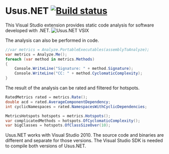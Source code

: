 Usus.NET [![Build status](https://ci.appveyor.com/api/projects/status?id=1afipffmrc1d1s27)](https://ci.appveyor.com/project/usus-usus-net)
========

This Visual Studio extension provides static code analysis for software developed with .NET.
![Usus.NET VSIX](https://github.com/usus/Usus.NET/wiki/andrenarefacafter.png)

The analysis can also be performed in code.
```csharp
//var metrics = Analyze.PortableExecutables(assemblyToAnalyze);
var metrics = Analyze.Me();
foreach (var method in metrics.Methods)
{
	Console.WriteLine("Signature: " + method.Signature);
	Console.WriteLine("CC: " + method.CyclomaticComplexity);
}
```

The result of the analysis can be rated and filtered for hotspots.
```csharp
RatedMetrics rated = metrics.Rate();
double acd = rated.AverageComponentDependency;
int cyclicNamespaces = rated.NamespacesWithCyclicDependencies;

MetricsHotspots hotspots = metrics.Hotspots();
var complicatedMethods = hotspots.OfCyclomaticComplexity();
var bigClasses = hotspots.OfClassSizeOver(10);
```


Usus.NET works with Visual Studio 2010. The source code and binaries are different and separate for those versions.
The Visual Studio SDK is needed to compile both versions of Usus.NET.
